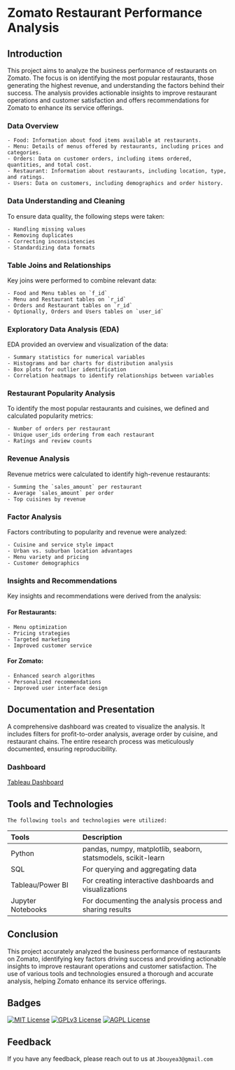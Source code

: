 
# Zomato Restaurant Performance Analysis



## Introduction

This project aims to analyze the business performance of restaurants on Zomato. The focus is on identifying the most popular restaurants, those generating the highest revenue, and understanding the factors behind their success. The analysis provides actionable insights to improve restaurant operations and customer satisfaction and offers recommendations for Zomato to enhance its service offerings.


### Data Overview
    - Food: Information about food items available at restaurants.
    - Menu: Details of menus offered by restaurants, including prices and categories.
    - Orders: Data on customer orders, including items ordered, quantities, and total cost.
    - Restaurant: Information about restaurants, including location, type, and ratings.
    - Users: Data on customers, including demographics and order history.

### Data Understanding and Cleaning
To ensure data quality, the following steps were taken:

    - Handling missing values
    - Removing duplicates
    - Correcting inconsistencies
    - Standardizing data formats

### Table Joins and Relationships
Key joins were performed to combine relevant data:

    - Food and Menu tables on `f_id`
    - Menu and Restaurant tables on `r_id`
    - Orders and Restaurant tables on `r_id`
    - Optionally, Orders and Users tables on `user_id`

### Exploratory Data Analysis (EDA)
EDA provided an overview and visualization of the data:

    - Summary statistics for numerical variables
    - Histograms and bar charts for distribution analysis
    - Box plots for outlier identification
    - Correlation heatmaps to identify relationships between variables

### Restaurant Popularity Analysis
To identify the most popular restaurants and cuisines, we defined and calculated popularity metrics:

    - Number of orders per restaurant
    - Unique user_ids ordering from each restaurant
    - Ratings and review counts

### Revenue Analysis
Revenue metrics were calculated to identify high-revenue restaurants:

    - Summing the `sales_amount` per restaurant
    - Average `sales_amount` per order
    - Top cuisines by revenue

### Factor Analysis
Factors contributing to popularity and revenue were analyzed:

    - Cuisine and service style impact
    - Urban vs. suburban location advantages
    - Menu variety and pricing
    - Customer demographics

### Insights and Recommendations
Key insights and recommendations were derived from the analysis:

#### For Restaurants:

    - Menu optimization
    - Pricing strategies
    - Targeted marketing
    - Improved customer service
#### For Zomato:

    - Enhanced search algorithms
    - Personalized recommendations
    - Improved user interface design



## Documentation and Presentation

A comprehensive dashboard was created to visualize the analysis. It includes filters for profit-to-order analysis, average order by cuisine, and restaurant chains. The entire research process was meticulously documented, ensuring reproducibility.

### Dashboard
[Tableau Dashboard](https://public.tableau.com/app/profile/jonquis.d.bouyea/viz/ZomatoProject_17228227612790/Dashboard1?publish=yes)


## Tools and Technologies

```
The following tools and technologies were utilized:
```

| Tools     || Description  |
| :-------- | :------- | :------------------------- |
| Python  || pandas, numpy, matplotlib, seaborn, statsmodels, scikit-learn |
| SQL      || For querying and aggregating data |
| Tableau/Power BI      || For creating interactive dashboards and visualizations |
| Jupyter Notebooks || For documenting the analysis process and sharing results     |





## Conclusion

This project accurately analyzed the business performance of restaurants on Zomato, identifying key factors driving success and providing actionable insights to improve restaurant operations and customer satisfaction. The use of various tools and technologies ensured a thorough and accurate analysis, helping Zomato enhance its service offerings.


## Badges


[![MIT License](https://img.shields.io/badge/License-MIT-green.svg)](https://choosealicense.com/licenses/mit/)
[![GPLv3 License](https://img.shields.io/badge/License-GPL%20v3-yellow.svg)](https://opensource.org/licenses/)
[![AGPL License](https://img.shields.io/badge/license-AGPL-blue.svg)](http://www.gnu.org/licenses/agpl-3.0)


## Feedback

If you have any feedback, please reach out to us at `Jbouyea3@gmail.com`

